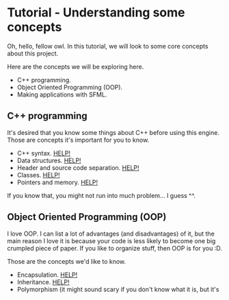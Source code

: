 # Tutorial - Understanding some concepts

Oh, hello, fellow owl. In this tutorial, we will look to some
core concepts about this project.

Here are the concepts we will be exploring here.

   * C++ programming.
   * Object Oriented Programming (OOP).
   * Making applications with SFML.

## C++ programming

It's desired that you know some things about C++ before using this engine. Those are concepts it's important for you to know.

   * C++ syntax. [HELP!](https://www.tutorialspoint.com/cplusplus/index.htm)
   * Data structures. [HELP!](https://stackoverflow.com/questions/22579697/what-is-a-stack-queue-vector-array-and-list)
   * Header and source code separation. [HELP!](https://stackoverflow.com/questions/9579930/separating-class-code-into-a-header-and-cpp-file)
   * Classes. [HELP!](https://www.tutorialspoint.com/cplusplus/cpp_classes_objects.htm)
   * Pointers and memory. [HELP!](https://www.tutorialspoint.com/cplusplus/cpp_pointers.htm)

If you know that, you might not run into much problem... I guess ^^.

## Object Oriented Programming (OOP)

I love OOP. I can list a lot of advantages (and disadvantages) of it, but the main reason I love it is because your code is less likely to become one big crumpled piece of paper. If you like to organize stuff, then OOP is for you :D.

Those are the concepts we'd like to know.

   * Encapsulation. [HELP!](https://www.tutorialspoint.com/cplusplus/cpp_data_encapsulation.htm)
   * Inheritance. [HELP!](https://www.tutorialspoint.com/cplusplus/cpp_inheritance.htm)
   * Polymorphism (it might sound scary if you don't know what it is, but it's really beautiful to see it working :D). [HELP!](https://stackoverflow.com/questions/1031273/what-is-polymorphism-what-is-it-for-and-how-is-it-used)

There might be some other things, but those are the ones I recall right now.

## SFML

SFML is a nice multimedia library. Here's what you need to know about it.

   * [SFML Start](https://www.sfml-dev.org/tutorials/2.0/start-linux.php).
   * [SFML Documentation](https://www.sfml-dev.org/documentation/2.0/).

Always go there if you don't know something about it.

# Where do we go from here?

#### [Next: The first step](/tutorials/linux/first_step)

#### [Table of Contents / Home](https://github.com/murilobnt/gs2d_engine#tutorial)
